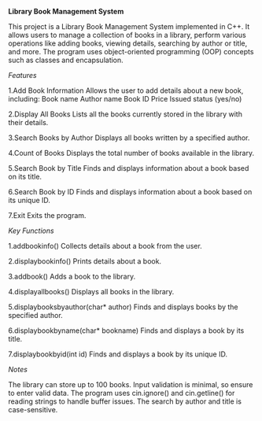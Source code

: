 **Library Book Management System**

This project is a Library Book Management System implemented in C++. It allows users to manage a collection of books in a library, perform various operations like adding books, viewing details, searching by author or title, and more. The program uses object-oriented programming (OOP) concepts such as classes and encapsulation.

_Features_

1.Add Book Information
Allows the user to add details about a new book, including:
Book name
Author name
Book ID
Price
Issued status (yes/no)

2.Display All Books
Lists all the books currently stored in the library with their details.

3.Search Books by Author
Displays all books written by a specified author.

4.Count of Books
Displays the total number of books available in the library.

5.Search Book by Title
Finds and displays information about a book based on its title.

6.Search Book by ID
Finds and displays information about a book based on its unique ID.

7.Exit
Exits the program.

_Key Functions_

1.addbookinfo()
Collects details about a book from the user.

2.displaybookinfo()
Prints details about a book.

3.addbook()
Adds a book to the library.

4.displayallbooks()
Displays all books in the library.

5.displaybooksbyauthor(char* author)
Finds and displays books by the specified author.

6.displaybookbyname(char* bookname)
Finds and displays a book by its title.

7.displaybookbyid(int id)
Finds and displays a book by its unique ID.

_Notes_

The library can store up to 100 books.
Input validation is minimal, so ensure to enter valid data.
The program uses cin.ignore() and cin.getline() for reading strings to handle buffer issues.
The search by author and title is case-sensitive.
